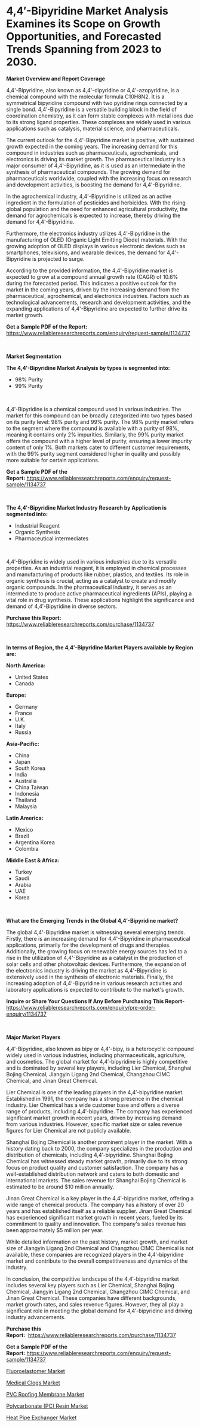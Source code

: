 <p><h1>4,4′-Bipyridine Market Analysis Examines its Scope on Growth Opportunities, and Forecasted Trends Spanning from 2023 to 2030.</h1></p><p><strong>Market Overview and Report Coverage</strong></p>
<p><p>4,4'-Bipyridine, also known as 4,4'-dipyridine or 4,4'-azopyridine, is a chemical compound with the molecular formula C10H8N2. It is a symmetrical bipyridine compound with two pyridine rings connected by a single bond. 4,4'-Bipyridine is a versatile building block in the field of coordination chemistry, as it can form stable complexes with metal ions due to its strong ligand properties. These complexes are widely used in various applications such as catalysis, material science, and pharmaceuticals.</p><p>The current outlook for the 4,4'-Bipyridine market is positive, with sustained growth expected in the coming years. The increasing demand for this compound in industries such as pharmaceuticals, agrochemicals, and electronics is driving its market growth. The pharmaceutical industry is a major consumer of 4,4'-Bipyridine, as it is used as an intermediate in the synthesis of pharmaceutical compounds. The growing demand for pharmaceuticals worldwide, coupled with the increasing focus on research and development activities, is boosting the demand for 4,4'-Bipyridine.</p><p>In the agrochemical industry, 4,4'-Bipyridine is utilized as an active ingredient in the formulation of pesticides and herbicides. With the rising global population and the need for enhanced agricultural productivity, the demand for agrochemicals is expected to increase, thereby driving the demand for 4,4'-Bipyridine.</p><p>Furthermore, the electronics industry utilizes 4,4'-Bipyridine in the manufacturing of OLED (Organic Light Emitting Diode) materials. With the growing adoption of OLED displays in various electronic devices such as smartphones, televisions, and wearable devices, the demand for 4,4'-Bipyridine is projected to surge.</p><p>According to the provided information, the 4,4'-Bipyridine market is expected to grow at a compound annual growth rate (CAGR) of 10.6% during the forecasted period. This indicates a positive outlook for the market in the coming years, driven by the increasing demand from the pharmaceutical, agrochemical, and electronics industries. Factors such as technological advancements, research and development activities, and the expanding applications of 4,4'-Bipyridine are expected to further drive its market growth.</p></p>
<p><strong>Get a Sample PDF of the Report:</strong> <a href="https://www.reliableresearchreports.com/enquiry/request-sample/1134737">https://www.reliableresearchreports.com/enquiry/request-sample/1134737</a></p>
<p>&nbsp;</p>
<p><strong>Market Segmentation</strong></p>
<p><strong>The 4,4′-Bipyridine Market Analysis by types is segmented into:</strong></p>
<p><ul><li>98% Purity</li><li>99% Purity</li></ul></p>
<p>&nbsp;</p>
<p><p>4,4′-Bipyridine is a chemical compound used in various industries. The market for this compound can be broadly categorized into two types based on its purity level: 98% purity and 99% purity. The 98% purity market refers to the segment where the compound is available with a purity of 98%, meaning it contains only 2% impurities. Similarly, the 99% purity market offers the compound with a higher level of purity, ensuring a lower impurity content of only 1%. Both markets cater to different customer requirements, with the 99% purity segment considered higher in quality and possibly more suitable for certain applications.</p></p>
<p><strong>Get a Sample PDF of the Report:</strong>&nbsp;<a href="https://www.reliableresearchreports.com/enquiry/request-sample/1134737">https://www.reliableresearchreports.com/enquiry/request-sample/1134737</a></p>
<p>&nbsp;</p>
<p><strong>The 4,4′-Bipyridine Market Industry Research by Application is segmented into:</strong></p>
<p><ul><li>Industrial Reagent</li><li>Organic Synthesis</li><li>Pharmaceutical intermediates</li></ul></p>
<p>&nbsp;</p>
<p><p>4,4′-Bipyridine is widely used in various industries due to its versatile properties. As an industrial reagent, it is employed in chemical processes and manufacturing of products like rubber, plastics, and textiles. Its role in organic synthesis is crucial, acting as a catalyst to create and modify organic compounds. In the pharmaceutical industry, it serves as an intermediate to produce active pharmaceutical ingredients (APIs), playing a vital role in drug synthesis. These applications highlight the significance and demand of 4,4′-Bipyridine in diverse sectors.</p></p>
<p><strong>Purchase this Report:</strong>&nbsp; <a href="https://www.reliableresearchreports.com/purchase/1134737">https://www.reliableresearchreports.com/purchase/1134737</a></p>
<p>&nbsp;</p>
<p><strong>In terms of Region, the 4,4′-Bipyridine Market Players available by Region are:</strong></p>
<p>
    <p> <strong> North America: </strong>
        <ul>
            <li>United States</li>
            <li>Canada</li>
        </ul>
        </p> 
    <p> <strong> Europe: </strong>
        <ul>
            <li>Germany</li>
            <li>France</li>
            <li>U.K.</li>
            <li>Italy</li>
            <li>Russia</li>
        </ul>
        </p> 
    <p> <strong> Asia-Pacific: </strong>
        <ul>
            <li>China</li>
            <li>Japan</li>
            <li>South Korea</li>
            <li>India</li>
            <li>Australia</li>
            <li>China Taiwan</li>
            <li>Indonesia</li>
            <li>Thailand</li>
            <li>Malaysia</li>
        </ul>
        </p> 
    <p> <strong> Latin America: </strong>
        <ul>
            <li>Mexico</li>
            <li>Brazil</li>
            <li>Argentina Korea</li>
            <li>Colombia</li>
        </ul>
        </p> 
    <p> <strong> Middle East & Africa: </strong>
        <ul>
            <li>Turkey</li>
            <li>Saudi</li>
            <li>Arabia</li>
            <li>UAE</li>
            <li>Korea</li>
        </ul>
    </p>
    </p>
<p>&nbsp;</p>
<p><strong>What are the Emerging Trends in the Global 4,4′-Bipyridine market?</strong></p>
<p><p>The global 4,4'-Bipyridine market is witnessing several emerging trends. Firstly, there is an increasing demand for 4,4'-Bipyridine in pharmaceutical applications, primarily for the development of drugs and therapies. Additionally, the growing focus on renewable energy sources has led to a rise in the utilization of 4,4'-Bipyridine as a catalyst in the production of solar cells and other photovoltaic devices. Furthermore, the expansion of the electronics industry is driving the market as 4,4'-Bipyridine is extensively used in the synthesis of electronic materials. Finally, the increasing adoption of 4,4'-Bipyridine in various research activities and laboratory applications is expected to contribute to the market's growth.</p></p>
<p><strong>Inquire or Share Your Questions If Any Before Purchasing This Report</strong>- <a href="https://www.reliableresearchreports.com/enquiry/pre-order-enquiry/1134737">https://www.reliableresearchreports.com/enquiry/pre-order-enquiry/1134737</a></p>
<p>&nbsp;</p>
<p><strong>Major Market Players</strong></p>
<p><p>4,4′-Bipyridine, also known as bipy or 4,4'-bipy, is a heterocyclic compound widely used in various industries, including pharmaceuticals, agriculture, and cosmetics. The global market for 4,4′-bipyridine is highly competitive and is dominated by several key players, including Lier Chemical, Shanghai Bojing Chemical, Jiangyin Ligang 2nd Chemical, Changzhou CIMC Chemical, and Jinan Great Chemical.</p><p>Lier Chemical is one of the leading players in the 4,4′-bipyridine market. Established in 1991, the company has a strong presence in the chemical industry. Lier Chemical has a wide customer base and offers a diverse range of products, including 4,4′-bipyridine. The company has experienced significant market growth in recent years, driven by increasing demand from various industries. However, specific market size or sales revenue figures for Lier Chemical are not publicly available.</p><p>Shanghai Bojing Chemical is another prominent player in the market. With a history dating back to 2000, the company specializes in the production and distribution of chemicals, including 4,4′-bipyridine. Shanghai Bojing Chemical has witnessed steady market growth, primarily due to its strong focus on product quality and customer satisfaction. The company has a well-established distribution network and caters to both domestic and international markets. The sales revenue for Shanghai Bojing Chemical is estimated to be around $10 million annually.</p><p>Jinan Great Chemical is a key player in the 4,4′-bipyridine market, offering a wide range of chemical products. The company has a history of over 20 years and has established itself as a reliable supplier. Jinan Great Chemical has experienced significant market growth in recent years, fueled by its commitment to quality and innovation. The company's sales revenue has been approximately $5 million per year.</p><p>While detailed information on the past history, market growth, and market size of Jiangyin Ligang 2nd Chemical and Changzhou CIMC Chemical is not available, these companies are recognized players in the 4,4′-bipyridine market and contribute to the overall competitiveness and dynamics of the industry.</p><p>In conclusion, the competitive landscape of the 4,4′-bipyridine market includes several key players such as Lier Chemical, Shanghai Bojing Chemical, Jiangyin Ligang 2nd Chemical, Changzhou CIMC Chemical, and Jinan Great Chemical. These companies have different backgrounds, market growth rates, and sales revenue figures. However, they all play a significant role in meeting the global demand for 4,4′-bipyridine and driving industry advancements.</p></p>
<p><strong>Purchase this Report:</strong>&nbsp;&nbsp;<a href="https://www.reliableresearchreports.com/purchase/1134737">https://www.reliableresearchreports.com/purchase/1134737</a></p>
<p></p>
<p><strong>Get a Sample PDF of the Report:</strong>&nbsp;<a href="https://www.reliableresearchreports.com/enquiry/request-sample/1134737">https://www.reliableresearchreports.com/enquiry/request-sample/1134737</a></p>
<p><p><a href="https://medium.com/@besaagolli28/fluoroelastomer-market-share-evolution-and-market-growth-trends-2023-2030-51aa4f872742">Fluoroelastomer Market</a></p><p><a href="https://www.linkedin.com/pulse/decoding-medical-clogs-market-deep-dive-latest-trends/">Medical Clogs Market</a></p><p><a href="https://www.linkedin.com/pulse/pvc-roofing-membrane-market-size-2023-2030-global-industrial/">PVC Roofing Membrane Market</a></p><p><a href="https://medium.com/@yjwzfixtb68151/polycarbonate-pc-resin-market-insight-market-trends-growth-forecasted-from-2023-to-2030-6dcae4f061e2">Polycarbonate (PC) Resin Market</a></p><p><a href="https://www.linkedin.com/pulse/heat-pipe-exchanger-market-size-growth-forecast-from-2023-2030/">Heat Pipe Exchanger Market</a></p></p>